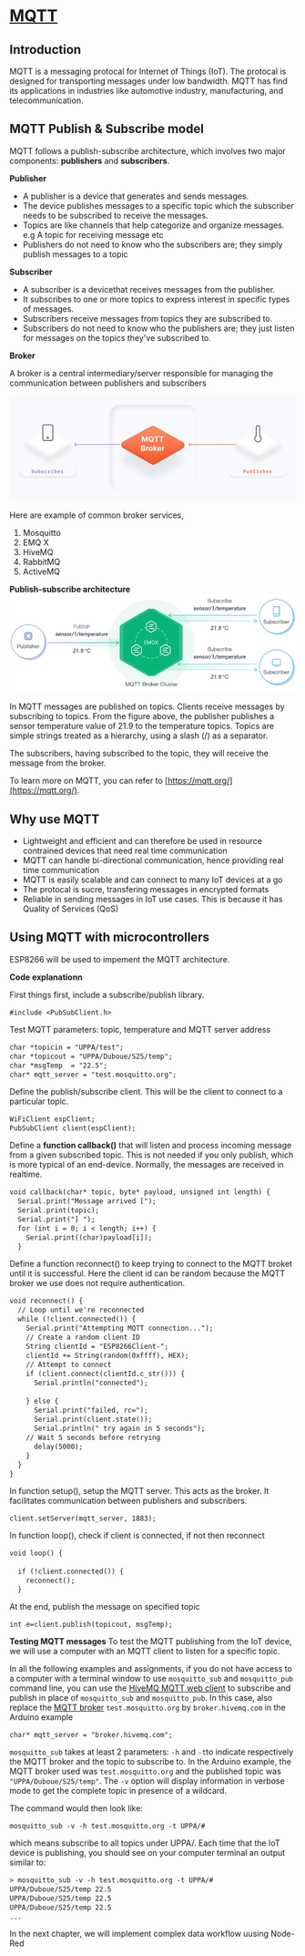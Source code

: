 # <u> MQTT </u>

## Introduction

MQTT is a messaging protocal for Internet of Things (IoT). The protocal is designed for transporting messages under low bandwidth. MQTT has find its applications in industries like automotive industry, manufacturing, and telecommunication.

## MQTT Publish & Subscribe model

MQTT follows a publish-subscribe architecture, which involves two major components: **publishers** and **subscribers**.

**Publisher**
- A publisher is a device that generates and sends messages.
- The device publishes messages to a specific topic which the subscriber needs to be subscribed to receive the messages.
- Topics are like channels that help categorize and organize messages. e.g A topic for receiving message etc
- Publishers do not need to know who the subscribers are; they simply publish messages to a topic

**Subscriber**
- A subscriber is a devicethat receives messages from the publisher.
- It subscribes to one or more topics to express interest in specific types of messages.
- Subscribers receive messages from topics they are subscribed to.
- Subscribers do not need to know who the publishers are; they just listen for messages on the topics they've subscribed to.

**Broker**

A broker is a central intermediary/server responsible for managing the communication between publishers and subscribers

![Messages flow from publisher to subscriber in broker](./img/broker.webp)

Here are example of common broker services,
1. Mosquitto
2. EMQ X
3. HiveMQ
4. RabbitMQ
5. ActiveMQ

**Publish-subscribe architecture**
![MQTT Publish-subscribe artchitecture](./img/pub_sub.webp)

In MQTT messages are published on topics. Clients receive messages by subscribing to topics. From the figure above, the publisher publishes a sensor temperature value of 21.9 to the temperature topics. Topics are simple strings treated as a hierarchy, using a slash (/) as a separator.

The subscribers, having subscribed to the topic, they will receive the message from the broker.

To learn more on MQTT, you can refer to [https://mqtt.org/](https://mqtt.org/).

## Why use MQTT
- Lightweight and efficient and can therefore be used in resource contrained devices that need real time communication
- MQTT can handle bi-directional communication, hence providing real time communication
- MQTT is easily scalable and can connect to many IoT devices at a go
- The protocal is sucre, transfering messages in encrypted formats
- Reliable in sending messages in IoT use cases. This is because it has Quality of Services (QoS)

## Using MQTT with microcontrollers
ESP8266 will be used to impement the MQTT architecture.

**Code explanationn**

First things first, include a subscribe/publish library.
```
#include <PubSubClient.h>
```
Test MQTT parameters: topic, temperature and MQTT server address
```
char *topicin = "UPPA/test"; 
char *topicout = "UPPA/Duboue/S25/temp"; 
char *msgTemp  = "22.5"; 
char* mqtt_server = "test.mosquitto.org";
```

Define the publish/subscribe client. This will be the client to connect to a particular topic.
```
WiFiClient espClient; 
PubSubClient client(espClient);
```

Define a **function callback()** that will listen and process incoming message from a given subscribed topic. This is not needed if you only publish, which is more typical of an end-device. Normally, the messages are received in realtime.
```
void callback(char* topic, byte* payload, unsigned int length) {
  Serial.print("Message arrived [");
  Serial.print(topic);
  Serial.print("] ");
  for (int i = 0; i < length; i++) {
    Serial.print((char)payload[i]);
  }
```

Define a function reconnect() to keep trying to connect to the MQTT broket until it is successful. Here the client id can be random because the MQTT broker we use does not require authentication.
```
void reconnect() {
  // Loop until we're reconnected
  while (!client.connected()) {
    Serial.print("Attempting MQTT connection...");
    // Create a random client ID
    String clientId = "ESP8266Client-";
    clientId += String(random(0xffff), HEX);
    // Attempt to connect
    if (client.connect(clientId.c_str())) {
      Serial.println("connected");

    } else {
      Serial.print("failed, rc=");
      Serial.print(client.state());
      Serial.println(" try again in 5 seconds");
    // Wait 5 seconds before retrying  
      delay(5000);
    }
  }
}
```

In function setup(), setup the MQTT server. This acts as the broker. It facilitates communication between publishers and subscribers.

```
client.setServer(mqtt_server, 1883);
```

In function loop(), check if client is connected, if not then reconnect
```
void loop() {

  if (!client.connected()) {
    reconnect();
  }
```
At the end, publish the message on specified topic

```
int e=client.publish(topicout, msgTemp);
```

**Testing MQTT messages**
To test the MQTT publishing from the IoT device, we will use a computer with an MQTT client to listen for a specific topic.

 In all the following examples and assignments, if you do not have access to a computer with a terminal window to use `mosquitto_sub` and `mosquitto_pub` command line, you can use the [HiveMQ MQTT web client](http://www.hivemq.com/demos/websocket-client/) to subscribe and publish in place of `mosquitto_sub` and `mosquitto_pub`. In this case, also replace the [MQTT broker](broker.hivemq.com) `test.mosquitto.org` by `broker.hivemq.com` in the Arduino example
```
char* mqtt_server = "broker.hivemq.com";
```

`mosquitto_sub` takes at least 2 parameters: `-h` and `-t`to indicate respectively the MQTT broker and the topic to subscribe to. In the Arduino example, the MQTT broker used was `test.mosquitto.org` and the published topic was `"UPPA/Duboue/S25/temp"`. The `-v` option will display information in verbose mode to get the complete topic in presence of a wildcard.

The command would then look like:
```
mosquitto_sub -v -h test.mosquitto.org -t UPPA/#
```
which means subscribe to all topics under UPPA/. Each time that the IoT device is publishing, you should see on your computer terminal an output similar to:

```
> mosquitto_sub -v -h test.mosquitto.org -t UPPA/#
UPPA/Duboue/S25/temp 22.5
UPPA/Duboue/S25/temp 22.5
UPPA/Duboue/S25/temp 22.5
...
```
In the next chapter, we will implement complex data workflow uusing Node-Red




